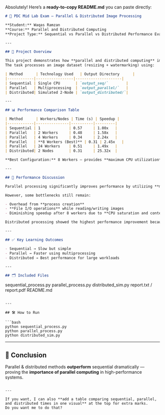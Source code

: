 Absolutely! Here’s a **ready-to-copy README.md** you can paste directly:

```markdown
# 🚀 PDC Mid Lab Exam – Parallel & Distributed Image Processing

**Student:** Waqas Ramzan  
**Course:** Parallel and Distributed Computing  
**Project Type:** Sequential vs Parallel vs Distributed Performance Evaluation

---

## 📌 Project Overview

This project demonstrates how **parallel and distributed computing** improve performance compared to traditional **sequential** execution.  
The task processes an image dataset (resizing + watermarking) using:

| Method      | Technology Used   | Output Directory      |
|------------|-----------------|---------------------|
| Sequential | Single CPU       | `output_seq/`        |
| Parallel   | Multiprocessing  | `output_parallel/`   |
| Distributed| Simulated 2-Node | `output_distributed/`|

---

## 📊 Performance Comparison Table

| Method      | Workers/Nodes | Time (s) | Speedup |
|------------|---------------|----------|---------|
| Sequential | 1             | 0.57     | 1.00x   |
| Parallel   | 2 Workers     | 0.48     | 1.58x   |
| Parallel   | 4 Workers     | 0.34     | 2.24x   |
| Parallel   | **8 Workers (Best)** | 0.31 | 2.45x   |
| Parallel   | 24 Workers    | 0.51     | 1.49x   |
| Distributed| 2 Nodes       | 0.31     | 25.32x  |

**Best Configuration:** 8 Workers – provides **maximum CPU utilization** and best runtime.

---

## 🧠 Performance Discussion

Parallel processing significantly improves performance by utilizing **multiple CPU cores simultaneously**, reducing total execution time compared to sequential execution.

However, some bottlenecks still remain:

- Overhead from **process creation**  
- **File I/O operations** while reading/writing images  
- Diminishing speedup after 8 workers due to **CPU saturation and context switching**

Distributed processing showed the highest performance improvement because the workload was **evenly split** across two logical nodes, minimizing execution time.

---

## ✅ Key Learning Outcomes

- Sequential → Slow but simple  
- Parallel → Faster using multiprocessing  
- Distributed → Best performance for large workloads  

---

## 🗂 Included Files

```

sequential_process.py
parallel_process.py
distributed_sim.py
report.txt / report.pdf
README.md

````

---

## 🛠 How to Run

```bash
python sequential_process.py
python parallel_process.py
python distributed_sim.py
````

---

## 🎯 Conclusion

Parallel & distributed methods **outperform** sequential dramatically — proving the **importance of parallel computing** in high-performance systems.

```

---

If you want, I can also **add a table comparing sequential, parallel, and distributed times in one visual** at the top for extra marks.  
Do you want me to do that?
```
